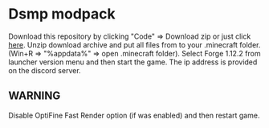 # Dsmp modpack
Download this repository by clicking "Code" => Download zip or just click [here](https://github.com/Debug-pro-dev/mushroom-limp/archive/refs/heads/master.zip).
Unzip download archive and put all files from to your .minecraft folder. (Win+R => "%appdata%" => open .minecraft folder).
Select Forge 1.12.2 from launcher version menu and then start the game. The ip address is provided on the discord server.

## WARNING
Disable OptiFine Fast Render option (if was enabled) and then restart game.
